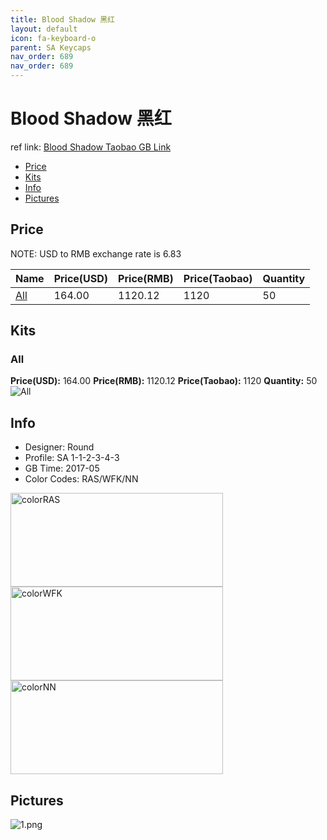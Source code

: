 ```yaml
---
title: Blood Shadow 黑红
layout: default
icon: fa-keyboard-o
parent: SA Keycaps
nav_order: 689
nav_order: 689
---
```


# Blood Shadow 黑红

ref link: [Blood Shadow Taobao GB Link](https://item.taobao.com/item.htm?spm=a1z10.1-c.w4004-16724953655.16.66ac6997MAeqz3&id=549121808065)

* [Price](#price)
* [Kits](#kits)
* [Info](#info)
* [Pictures](#pictures)


## Price  
NOTE: USD to RMB exchange rate is 6.83

| Name          | Price(USD)    |  Price(RMB) |  Price(Taobao) | Quantity |
| ------------- | ------------- |  ---------- |  --------- | -------- |
|[All](#all)|164.00|1120.12|1120|50|


## Kits
### All
**Price(USD):** 164.00    **Price(RMB):** 1120.12    **Price(Taobao):** 1120    **Quantity:** 50
<img src="{{ 'assets/images/sa-keycaps/bloodshadow/kits_pics/all.jpg' | relative_url }}" alt="All" class="image featured">


## Info
* Designer: Round
* Profile: SA 1-1-2-3-4-3
* GB Time: 2017-05
* Color Codes: RAS/WFK/NN  
<img src="{{ 'assets/images/sa-keycaps/SP_ColorCodes/abs/SP_Abs_ColorCodes_RAS.png' | relative_url }}" alt="colorRAS" height="150" width="340">
<img src="{{ 'assets/images/sa-keycaps/SP_ColorCodes/abs/SP_Abs_ColorCodes_WFK.png' | relative_url }}" alt="colorWFK" height="150" width="340">
<img src="{{ 'assets/images/sa-keycaps/SP_ColorCodes/abs/SP_Abs_ColorCodes_NN.png' | relative_url }}" alt="colorNN" height="150" width="340">


## Pictures
<img src="{{ 'assets/images/sa-keycaps/bloodshadow/rendering_pics/1.png' | relative_url }}" alt="1.png" class="image featured">
